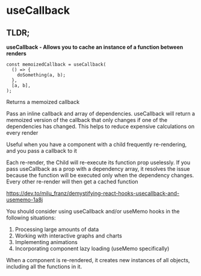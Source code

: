 # useCallback

## TLDR;

**useCallback - Allows you to cache an instance of a function between renders**

```
const memoizedCallback = useCallback(
  () => {
    doSomething(a, b);
  },
  [a, b],
);
```

Returns a memoized callback

Pass an inline callback and array of dependencies. useCallback will return a memoized version of the callback that only changes if one of the dependencies has changed. This helps to reduce expensive calculations on every render

Useful when you have a component with a child frequently re-rendering, and you pass a callback to it

Each re-render, the Child will re-execute its function prop uselessly. If you pass useCallback as a prop with a dependency array, it resolves the issue because the function will be executed only when the dependency changes. Every other re-render will then get a cached function

https://dev.to/milu_franz/demystifying-react-hooks-usecallback-and-usememo-1a8j

You should consider using useCallback and/or useMemo hooks in the following situations:

1. Processing large amounts of data
2. Working with interactive graphs and charts
3. Implementing animations
4. Incorporating component lazy loading (useMemo specifically)

When a component is re-rendered, it creates new instances of all objects, including all the functions in it.
